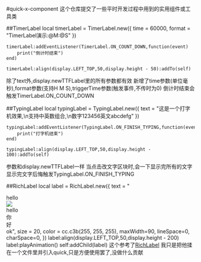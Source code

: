 #quick-x-component
这个仓库提交了一些平时开发过程中用到的实用组件或工具类

##TimerLabel
    local timerLabel = TimerLabel.new({
        time = 60000,
        format = "TimerLabel演示:@M:@S"
    })

    timerLabel:addEventListener(TimerLabel.ON_COUNT_DOWN,function(event)
        print("倒计时结束")
    end)

    timerLabel:align(display.LEFT_TOP,50,display.height - 50):addTo(self)
除了text外,display.newTTFLabel里的所有参数都有效
新增了time参数(单位毫秒),format参数(支持H M S),triggerTime参数(触发事件,不传时为0)
倒计时结束会触发TimerLabel.ON_COUNT_DOWN


##TypingLabel
	local typingLabel = TypingLabel.new({
        text = "这是一个打字机效果,\n支持中英数组合,\n数字123456英文abcdefg"
    })
    
    typingLabel:addEventListener(TypingLabel.ON_FINISH_TYPING,function(event)
        print("打字机结束")
    end)
    
    typingLabel:align(display.LEFT_TOP,50,display.height - 100):addTo(self)
参数和display.newTTFLabel一样
当点击改文字区块时,会一下显示完所有的文字
显示完文字后悔触发TypingLabel.ON_FINISH_TYPING


##RichLabel
    local label = RichLabel.new({
        text = "<div fontcolor=#ff0000>hello</div><img src=res/pika.png scale=0.05 /><div fontcolor=#00ff00>hello</div><div fontsize=12>你</div><div fontSize=26 fontcolor=#ff00bb>好</div>ok",
        size = 20,
        color = cc.c3b(255, 255, 255),
        maxWidth=90,
        lineSpace=0,
        charSpace=0,
    })
    label:align(display.LEFT_TOP,50,display.height - 200)
    label:playAnimation()
    self:addChild(label)
这个参考了[RichLabel](https://github.com/Luweimy/RichLabel)
我只是把他揉在一个文件里并引入quick,只是方便使用罢了,没做什么贡献
